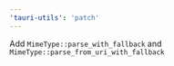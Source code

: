 ```yaml
---
'tauri-utils': 'patch'
---
```


Add `MimeType::parse_with_fallback` and `MimeType::parse_from_uri_with_fallback`
